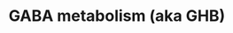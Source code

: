 ---
annotations:
- type: Pathway Ontology
  value: xenobiotic metabolic pathway
- type: Pathway Ontology
  value: neurotransmitter metabolic pathway
- type: Disease Ontology
  value: succinic semialdehyde dehydrogenase deficiency
- type: Pathway Ontology
  value: gamma-aminobutyric acid metabolic pathway
authors:
- Yasminomar
- Egonw
- Fehrhart
communities:
- IEM
- RareDiseases
description: Gamma-Hydroxybutyric acid (GHB) is a naturally occurring neurotransmitter
  and a psychoactive drug. This compound is a precursor to GABA, glutamate, and glycine
  in certain brain areas, acts on the GHB receptor and is a weak agonist at the GABAB
  receptor. GHB has been used in a medical setting as a general anesthetic and as
  a treatment for cataplexy, narcolepsy, and alcoholism. It is also used illegally
  as an intoxicant, to try to increase athletic performance, and as a date rape drug.
  GHB is also produced as a result of fermentation, and is found in small quantities
  in some beers and wines, beef and small citrus fruits. Succinic semialdehyde dehydrogenase
  deficiency is a disease that causes GHB to accumulate in the blood.  Part of this
  pathway was inspired by Chapter 5 of the book of Blau (ISBN 3642403360 (978-3642403361)),
  Fig. 5.3.
last-edited: 2021-11-30
organisms:
- Homo sapiens
redirect_from:
- /index.php/Pathway:WP4157
- /instance/WP4157
schema-jsonld:
- '@context': https://schema.org/
  '@id': https://wikipathways.github.io/pathways/WP4157.html
  '@type': Dataset
  creator:
    '@type': Organization
    name: WikiPathways
  description: Gamma-Hydroxybutyric acid (GHB) is a naturally occurring neurotransmitter
    and a psychoactive drug. This compound is a precursor to GABA, glutamate, and
    glycine in certain brain areas, acts on the GHB receptor and is a weak agonist
    at the GABAB receptor. GHB has been used in a medical setting as a general anesthetic
    and as a treatment for cataplexy, narcolepsy, and alcoholism. It is also used
    illegally as an intoxicant, to try to increase athletic performance, and as a
    date rape drug. GHB is also produced as a result of fermentation, and is found
    in small quantities in some beers and wines, beef and small citrus fruits. Succinic
    semialdehyde dehydrogenase deficiency is a disease that causes GHB to accumulate
    in the blood.  Part of this pathway was inspired by Chapter 5 of the book of Blau
    (ISBN 3642403360 (978-3642403361)), Fig. 5.3.
  keywords:
  - Serum paraoxonase/lactonase 3 (b)
  - 'Serum paraoxonase/lactonase 3 (c) '
  - D-2-hydroxyglutarate
  - glycolic acid
  - GABAT
  - 4-hydroxybutyric acid
  - glutamine
  - 'D-2-hydroxyglutarate '
  - aka 4-hydroxy-3-oxobutanoic acid
  - D-2-hydroxyglutaric acid
  - 3-hydroxypropionic
  - glutamic acid
  - Serum paraoxonase/lactonase 3
  - SSA reductase
  - transhydrogenase
  - malonic semialdehyde
  - 'succinic semialdehyde '
  - gamma-hydroxybutyric acid (GHB)
  - beta-alanine
  - Serum paraoxonase/lactonase 3 (a)
  - SSADH
  - gamma-aminobutanoic acid (GABA)
  - 4,5-dihydroxyhexanoic acid
  - lactamase
  - 3-oxo-4-hydroxybutanoic
  - 3-oxo-4-hydroxybutyric acid
  - GHB dehydrogenase
  - aka 2-oxoglutarate
  - 4-hydroxybutyraldehyde
  - TCA cycle
  - alpha-ketoglutarate
  - fatty acid beta-oxidation spiral
  - 2-ketoglutarate
  - '1,4-butanediol '
  - ALDH
  - 2-oxo-4-hydroxybutanoic
  - succinic acid
  - 3,4-dihydroxybutyric acid
  - aka 4-oxobutanoic acid
  - 4-butyrolactone
  - uracil
  - aka 4-hydroxy-2-oxobutanoic acid
  - ADH
  license: CC0
  name: GABA metabolism (aka GHB)
seo: CreativeWork
title: GABA metabolism (aka GHB)
wpid: WP4157
---